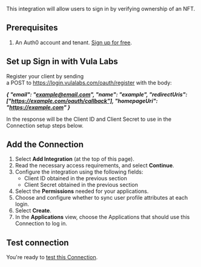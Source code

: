This integration will allow users to sign in by verifying ownership of an NFT.

## Prerequisites

1. An Auth0 account and tenant. [Sign up for free](https://auth0.com/signup).

## Set up Sign in with Vula Labs

Register your client by sending a POST to <https://login.vulalabs.com/oauth/register> with the body:

***{
"email": "example@email.com",
"name": "example",
"redirectUris": ["https://example.com/oauth/callback"],
"homepageUri": "https://example.com"
}***

In the response will be the Client ID and Client Secret to use in the Connection setup steps below.

## Add the Connection

1. Select **Add Integration** (at the top of this page).
2. Read the necessary access requirements, and select **Continue**.
3. Configure the integration using the following fields:
   * Client ID obtained in the previous section
   * Client Secret obtained in the previous section
4. Select the **Permissions** needed for your applications.
5. Choose and configure whether to sync user profile attributes at each login.
6. Select **Create**.
7. In the **Applications** view, choose the Applications that should use this Connection to log in.

## Test connection

You're ready to [test this Connection](https://auth0.com/docs/authenticate/identity-providers/test-connections).
